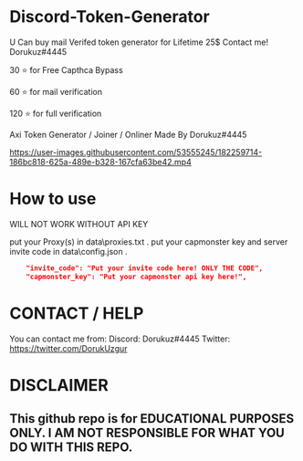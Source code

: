 
# Discord-Token-Generator

U Can buy mail Verifed token generator for Lifetime 25$ Contact me! Dorukuz#4445

30 ⭐ for Free Capthca Bypass

60 ⭐ for mail verification

120 ⭐ for full verification

Axi Token Generator / Joiner / Onliner Made By Dorukuz#4445



https://user-images.githubusercontent.com/53555245/182259714-186bc818-625a-489e-b328-167cfa63be42.mp4






# How to use

WILL NOT WORK WITHOUT API KEY

put your Proxy(s) in data\proxies.txt .
put your capmonster key and server invite code in data\config.json .
```json
    "invite_code": "Put your invite code here! ONLY THE CODE", 
    "capmonster_key": "Put your capmonster api key here!",
```

# CONTACT / HELP

You can contact me from:
Discord: Dorukuz#4445
Twitter: https://twitter.com/DorukUzgur

# DISCLAIMER

## This github repo is for EDUCATIONAL PURPOSES ONLY. I AM NOT RESPONSIBLE FOR WHAT YOU DO WITH THIS REPO.
